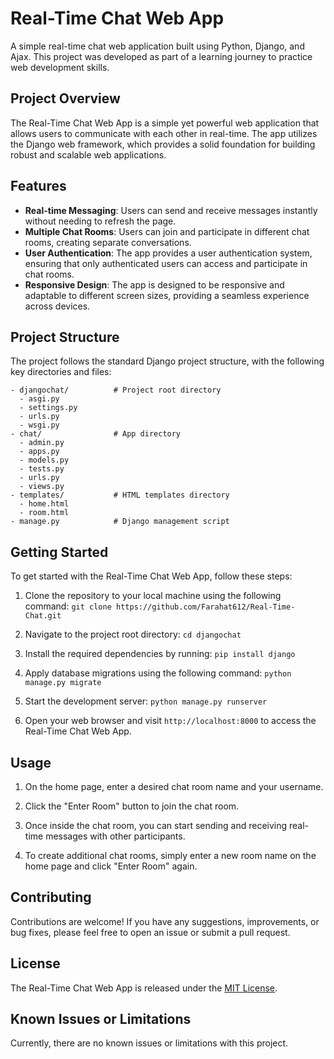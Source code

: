 # Real-Time Chat Web App

A simple real-time chat web application built using Python, Django, and Ajax. This project was developed as part of a learning journey to practice web development skills.

## Project Overview

The Real-Time Chat Web App is a simple yet powerful web application that allows users to communicate with each other in real-time. The app utilizes the Django web framework, which provides a solid foundation for building robust and scalable web applications.

## Features

- **Real-time Messaging**: Users can send and receive messages instantly without needing to refresh the page.
- **Multiple Chat Rooms**: Users can join and participate in different chat rooms, creating separate conversations.
- **User Authentication**: The app provides a user authentication system, ensuring that only authenticated users can access and participate in chat rooms.
- **Responsive Design**: The app is designed to be responsive and adaptable to different screen sizes, providing a seamless experience across devices.

## Project Structure

The project follows the standard Django project structure, with the following key directories and files:
```
- djangochat/          # Project root directory
  - asgi.py
  - settings.py
  - urls.py
  - wsgi.py
- chat/                # App directory
  - admin.py
  - apps.py
  - models.py
  - tests.py
  - urls.py
  - views.py
- templates/           # HTML templates directory
  - home.html
  - room.html
- manage.py            # Django management script
```

## Getting Started

To get started with the Real-Time Chat Web App, follow these steps:

1. Clone the repository to your local machine using the following command:
`git clone https://github.com/Farahat612/Real-Time-Chat.git`
2. Navigate to the project root directory:
`cd djangochat`
3. Install the required dependencies by running:
`pip install django`
4. Apply database migrations using the following command:
`python manage.py migrate`
5. Start the development server:
`python manage.py runserver`


6. Open your web browser and visit `http://localhost:8000` to access the Real-Time Chat Web App.

## Usage

1. On the home page, enter a desired chat room name and your username.

2. Click the "Enter Room" button to join the chat room.

3. Once inside the chat room, you can start sending and receiving real-time messages with other participants.

4. To create additional chat rooms, simply enter a new room name on the home page and click "Enter Room" again.

## Contributing

Contributions are welcome! If you have any suggestions, improvements, or bug fixes, please feel free to open an issue or submit a pull request.

## License

The Real-Time Chat Web App is released under the [MIT License](https://opensource.org/licenses/MIT).


## Known Issues or Limitations

Currently, there are no known issues or limitations with this project.
